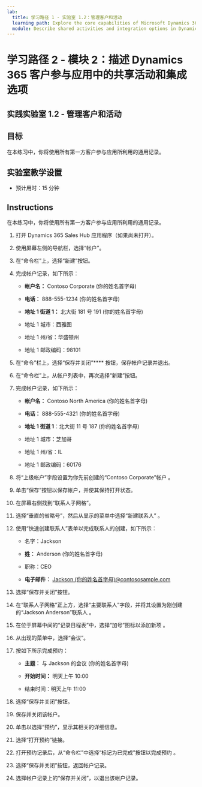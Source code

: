 ```yaml
---
lab:
  title: 学习路径 1 - 实验室 1.2：管理客户和活动
  learning path: Explore the core capabilities of Microsoft Dynamics 365 customer engagement apps
  module: Describe shared activities and integration options in Dynamics 365 customer engagement apps
---
```


学习路径 2 - 模块 2：描述 Dynamics 365 客户参与应用中的共享活动和集成选项
========================

## 实践实验室 1.2 - 管理客户和活动

## 目标

在本练习中，你将使用所有第一方客户参与应用所利用的通用记录。 

## 实验室教学设置

  - 预计用时：15 分钟

## Instructions

在本练习中，你将使用所有第一方客户参与应用所利用的通用记录。 

1. 打开 Dynamics 365 Sales Hub 应用程序（如果尚未打开）。

2. 使用屏幕左侧的导航栏，选择“帐户”。

3. 在“命令栏”上，选择“新建”按钮。

4. 完成帐户记录，如下所示：

    - **帐户名：** Contoso Corporate (你的姓名首字母)

    - **电话：** 888-555-1234 (你的姓名首字母)

    - **地址 1 街道 1：** 北大街 181 号 191 (你的姓名首字母)<sup data-htmlnode=""></sup>

    - 地址 1 城市：西雅图

    - 地址 1 州/省：华盛顿州

    - 地址 1 邮政编码：98101

5. 在“命令”栏上，选择“保存并关闭”**** 按钮，保存帐户记录并退出。

6. 在“命令栏”上，从帐户列表中，再次选择“新建”按钮。

7. 完成帐户记录，如下所示：

    - **帐户名：** Contoso North America (你的姓名首字母)

    - **电话：** 888-555-4321 (你的姓名首字母)

    - **地址 1 街道 1**：北大街 11 号 187 (你的姓名首字母)<sup data-htmlnode=""></sup>

    - 地址 1 城市：芝加哥

    - 地址 1 州/省：IL

    - 地址 1 邮政编码：60176

8. 将“上级帐户”字段设置为你先前创建的“Contoso Corporate”帐户 。

9. 单击“保存”按钮以保存帐户，并使其保持打开状态。

10. 在屏幕右侧找到“联系人子网格”。

11. 选择“垂直的省略号”，然后从显示的菜单中选择“新建联系人” 。

12. 使用“快速创建联系人”表单以完成联系人的创建，如下所示：

    - 名字：Jackson

    - **姓：** Anderson (你的姓名首字母)

    - 职称：CEO

    - **电子邮件：** [Jackson (你的姓名首字母)@contososample.com](mailto:Jackson@contososample.com)

13. 选择“保存并关闭”按钮。

14. 在“联系人子网格”正上方，选择“主要联系人”字段，并将其设置为刚创建的“Jackson Anderson”联系人 。

15. 在位于屏幕中间的“记录日程表”中，选择“加号”图标以添加新项 。

16. 从出现的菜单中，选择“会议”。

17. 按如下所示完成预约：

    - **主题：** 与 Jackson 的会议 (你的姓名首字母)

    - **开始时间：** 明天上午 10:00

    - 结束时间：明天上午 11:00

18. 选择“保存并关闭”按钮。

19. 保存并关闭该帐户。

20. 单击以选择“预约”，显示其相关的详细信息。

21. 选择“打开预约”链接。

22. 打开预约记录后，从“命令栏”中选择“标记为已完成”按钮以完成预约 。

23. 选择“保存并关闭”按钮，返回帐户记录。

24. 选择帐户记录上的“保存并关闭”，以退出该帐户记录。
